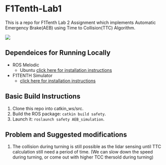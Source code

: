 # F1Tenth-Lab1
This is a repo for F1Tenth Lab 2 Assignment which implements Automatic Emergency Brake(AEB) using Time to Collision(TTC) Algorithm.

<img src="sample_guide_video.gif"/>

## Dependeices for Running Locally
* ROS Melodic
    * Ubuntu [click here for installation instructions](http://wiki.ros.org/melodic/Installation/Ubuntu)
* F1TENTH Simulator
    * [click here for installation instructions](https://f1tenth.readthedocs.io/en/stable/going_forward/simulator/index.html)

## Basic Build Instructions

1. Clone this repo into catkin_ws/src.
2. Build the ROS package: `catkin build safety`.
3. Launch it: `roslaunch safety AEB_simulation`.

## Problem and Suggested modifications

1. The collision during turning is still possible as the lidar sensing until TTC calculation still need a period of time. (We can slow down the speed during turning, or come out with higher TCC thersold during turning)

